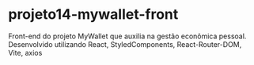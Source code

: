 # projeto14-mywallet-front
Front-end do projeto MyWallet que auxilia na gestão econômica pessoal. Desenvolvido utilizando React, StyledComponents, React-Router-DOM, Vite, axios